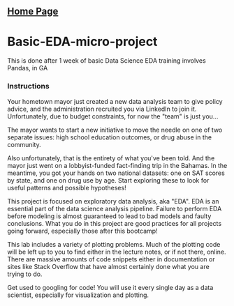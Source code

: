 ## [Home Page](https://noelcodes.github.io/)

# Basic-EDA-micro-project
This is done after 1 week of basic Data Science EDA training involves Pandas, in GA

### Instructions
Your hometown mayor just created a new data analysis team to give policy advice, and the administration recruited you via LinkedIn to join it. Unfortunately, due to budget constraints, for now the "team" is just you...

The mayor wants to start a new initiative to move the needle on one of two separate issues: high school education outcomes, or drug abuse in the community.

Also unfortunately, that is the entirety of what you've been told. And the mayor just went on a lobbyist-funded fact-finding trip in the Bahamas. In the meantime, you got your hands on two national datasets: one on SAT scores by state, and one on drug use by age. Start exploring these to look for useful patterns and possible hypotheses!

This project is focused on exploratory data analysis, aka "EDA". EDA is an essential part of the data science analysis pipeline. Failure to perform EDA before modeling is almost guaranteed to lead to bad models and faulty conclusions. What you do in this project are good practices for all projects going forward, especially those after this bootcamp!

This lab includes a variety of plotting problems. Much of the plotting code will be left up to you to find either in the lecture notes, or if not there, online. There are massive amounts of code snippets either in documentation or sites like Stack Overflow that have almost certainly done what you are trying to do.

Get used to googling for code! You will use it every single day as a data scientist, especially for visualization and plotting.

